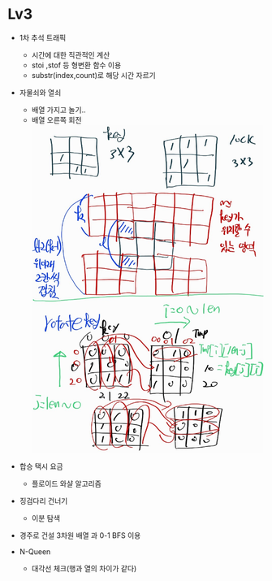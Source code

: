 #   Lv3
-   1차 추석 트래픽
    -   시간에 대한 직관적인 계산
    -   stoi ,stof 등 형변환 함수 이용
    -   substr(index,count)로 해당 시간 자르기 

-   자물쇠와 열쇠
    - 배열 가지고 놀기.. 
    - 배열 오른쪽 회전
    ![자물쇠와 열쇠](자물쇠와%20열쇠.jpeg)
-   합승 택시 요금
    -   플로이드 와샬 알고리즘
-   징검다리 건너기
    -   이분 탐색

-   경주로 건설
    3차원 배열 과 0-1 BFS 이용

-   N-Queen
    -  대각선 체크(행과 열의 차이가 같다)